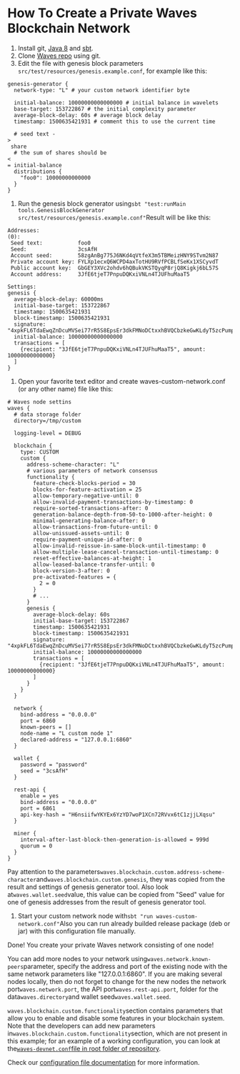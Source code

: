 # How To Create a Private Waves Blockchain Network

1. Install git, [Java 8](https://java.com/en/download/) and [sbt](http://www.scala-sbt.org/).
2. Clone [Waves repo](https://github.com/wavesplatform/Waves/) using git.
3. Edit the file with genesis block parameters `src/test/resources/genesis.example.conf`, for example like this:

```
genesis-generator {
  network-type: "L" # your custom network identifier byte

  initial-balance: 10000000000000000 # initial balance in wavelets
  base-target: 153722867 # the initial complexity parameter
  average-block-delay: 60s # average block delay
  timestamp: 1500635421931 # comment this to use the current time

  # seed text -
>
 share
  # the sum of shares should be 
<
= initial-balance
  distributions {
    "foo0": 10000000000000
  }
}
```

1. Run the genesis block generator using`sbt "test:runMain tools.GenesisBlockGenerator src/test/resources/genesis.example.conf"`Result will be like this:

```
Addresses:
(0):
 Seed text:           foo0
 Seed:                3csAfH
 Account seed:        58zgAnBg775J6NKd4qVtfeX3m5TBMeizHNY9STvm2N87
 Private account key: FYLXp1ecxQ6WCPD4axTotHU9RVfPCBLfSeKx1XSCyvdT
 Public account key:  GbGEY3XVc2ohdv6hQBukVKSTQyqP8rjQ8Kigkj6bL57S
 Account address:     3JfE6tjeT7PnpuDQKxiVNLn4TJUFhuMaaT5

Settings:
genesis {
  average-block-delay: 60000ms
  initial-base-target: 153722867
  timestamp: 1500635421931
  block-timestamp: 1500635421931
  signature: "4xpkFL6TdaEwqZnDcuMVSei77rR5S8EpsEr3dkFMNoDCtxxhBVQCbzkeGwKLdyT5zcPumpNnqgybb3qeLV5QtEKv"
  initial-balance: 10000000000000000
  transactions = [
    {recipient: "3JfE6tjeT7PnpuDQKxiVNLn4TJUFhuMaaT5", amount: 10000000000000}
  ]
}
```

1. Open your favorite text editor and create waves-custom-network.conf \(or any other name\) file like this:

```
# Waves node settins
waves {
  # data storage folder
  directory=/tmp/custom

  logging-level = DEBUG

  blockchain {
    type: CUSTOM
    custom {
      address-scheme-character: "L"
      # various parameters of network consensus
      functionality {
        feature-check-blocks-period = 30
        blocks-for-feature-activation = 25
        allow-temporary-negative-until: 0
        allow-invalid-payment-transactions-by-timestamp: 0
        require-sorted-transactions-after: 0
        generation-balance-depth-from-50-to-1000-after-height: 0
        minimal-generating-balance-after: 0
        allow-transactions-from-future-until: 0
        allow-unissued-assets-until: 0
        require-payment-unique-id-after: 0
        allow-invalid-reissue-in-same-block-until-timestamp: 0
        allow-multiple-lease-cancel-transaction-until-timestamp: 0
        reset-effective-balances-at-height: 1
        allow-leased-balance-transfer-until: 0
        block-version-3-after: 0
        pre-activated-features = {
          2 = 0
        }
        # ...
      }
      genesis {
        average-block-delay: 60s
        initial-base-target: 153722867
        timestamp: 1500635421931
        block-timestamp: 1500635421931
        signature: "4xpkFL6TdaEwqZnDcuMVSei77rR5S8EpsEr3dkFMNoDCtxxhBVQCbzkeGwKLdyT5zcPumpNnqgybb3qeLV5QtEKv"
        initial-balance: 10000000000000000
        transactions = [
          {recipient: "3JfE6tjeT7PnpuDQKxiVNLn4TJUFhuMaaT5", amount: 10000000000000}
        ]
      }
    }
  }

  network {
    bind-address = "0.0.0.0"
    port = 6860
    known-peers = []
    node-name = "L custom node 1"
    declared-address = "127.0.0.1:6860"
  }

  wallet {
    password = "password"
    seed = "3csAfH"
  }

  rest-api {
    enable = yes
    bind-address = "0.0.0.0"
    port = 6861
    api-key-hash = "H6nsiifwYKYEx6YzYD7woP1XCn72RVvx6tC1zjjLXqsu"
  }

  miner {
    interval-after-last-block-then-generation-is-allowed = 999d
    quorum = 0
  }
}
```

Pay attention to the parameters`waves.blockchain.custom.address-scheme-character`and`waves.blockchain.custom.genesis`, they was copied from the result and settings of genesis generator tool. Also look at`waves.wallet.seed`value, this value can be copied from "Seed" value for one of genesis addresses from the result of genesis generator tool.

1. Start your custom network node with`sbt "run waves-custom-network.conf"`Also you can run already builded release package \(deb or jar\) with this configuration file manually.

Done! You create your private Waves network consisting of one node!

You can add more nodes to your network using`waves.network.known-peers`parameter, specify the address and port of the existing node with the same network parameters like "127.0.0.1:6860". If you are making several nodes locally, then do not forget to change for the new nodes the network port`waves.network.port`, the API port`waves.rest-api.port`, folder for the data`waves.directory`and wallet seed`waves.wallet.seed`.

`waves.blockchain.custom.functionality`section contains parameters that allow you to enable and disable some features in your blockchain system. Note that the developers can add new parameters in`waves.blockchain.custom.functionality`section, which are not present in this example; for an example of a working configuration, you can look at the[`waves-devnet.conf`file in root folder of repository](https://github.com/wavesplatform/Waves/blob/master/waves-devnet.conf).

Check our [configuration file documentation](https://docs.wavesplatform.com/waves-full-node/how-to-configure-a-node.html) for more information.

